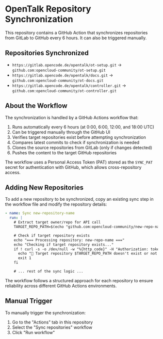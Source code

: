 # OpenTalk Repository Synchronization

This repository contains a GitHub Action that synchronizes repositories from GitLab to GitHub every 6 hours. It can also be triggered manually.

## Repositories Synchronized

- `https://gitlab.opencode.de/opentalk/ot-setup.git` → `github.com:opencloud-community/ot-setup.git`
- `https://gitlab.opencode.de/opentalk/docs.git` → `github.com:opencloud-community/ot-docs.git`
- `https://gitlab.opencode.de/opentalk/controller.git` → `github.com:opencloud-community/ot-controller.git`

## About the Workflow

The synchronization is handled by a GitHub Actions workflow that:

1. Runs automatically every 6 hours (at 0:00, 6:00, 12:00, and 18:00 UTC)
2. Can be triggered manually through the GitHub UI
3. Verifies target repositories exist before attempting synchronization
4. Compares latest commits to check if synchronization is needed
5. Clones the source repositories from GitLab (only if changes detected)
6. Pushes the content to the target GitHub repositories

The workflow uses a Personal Access Token (PAT) stored as the `SYNC_PAT` secret for authentication with GitHub, which allows cross-repository access.

## Adding New Repositories

To add a new repository to be synchronized, copy an existing sync step in the workflow file and modify the repository details:

```yaml
- name: Sync new-repository-name
  run: |
    # Extract target owner/repo for API call
    TARGET_REPO_PATH=$(echo "github.com:opencloud-community/new-repo-name.git" | sed 's/.*github.com[:\/]\(.*\)\.git/\1/')

    # Check if target repository exists
    echo "=== Processing repository: new-repo-name ==="
    echo "Checking if target repository exists..."
    if ! curl -s -o /dev/null -w "%{http_code}" -H "Authorization: token ${{ secrets.SYNC_PAT }}" "https://api.github.com/repos/$TARGET_REPO_PATH" | grep -q "200"; then
      echo "🛑 Target repository $TARGET_REPO_PATH doesn't exist or not accessible. Please create it first."
      exit 1
    fi

    # ... rest of the sync logic ...
```

The workflow follows a structured approach for each repository to ensure reliability across different GitHub Actions environments.

## Manual Trigger

To manually trigger the synchronization:
1. Go to the "Actions" tab in this repository
2. Select the "Sync repositories" workflow
3. Click "Run workflow"